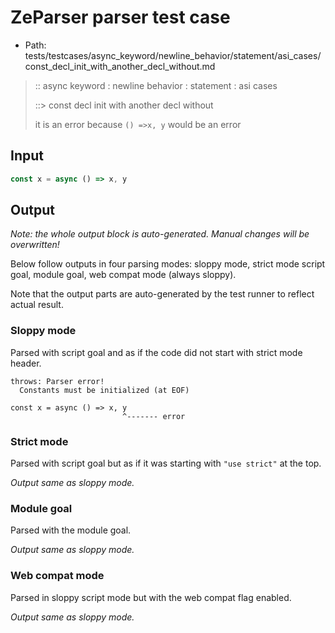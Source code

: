 # ZeParser parser test case

- Path: tests/testcases/async_keyword/newline_behavior/statement/asi_cases/const_decl_init_with_another_decl_without.md

> :: async keyword : newline behavior : statement : asi cases
>
> ::> const decl init with another decl without
>
> it is an error because `() =>x, y` would be an error

## Input

`````js
const x = async () => x, y
`````

## Output

_Note: the whole output block is auto-generated. Manual changes will be overwritten!_

Below follow outputs in four parsing modes: sloppy mode, strict mode script goal, module goal, web compat mode (always sloppy).

Note that the output parts are auto-generated by the test runner to reflect actual result.

### Sloppy mode

Parsed with script goal and as if the code did not start with strict mode header.

`````
throws: Parser error!
  Constants must be initialized (at EOF)

const x = async () => x, y
                         ^------- error
`````

### Strict mode

Parsed with script goal but as if it was starting with `"use strict"` at the top.

_Output same as sloppy mode._

### Module goal

Parsed with the module goal.

_Output same as sloppy mode._

### Web compat mode

Parsed in sloppy script mode but with the web compat flag enabled.

_Output same as sloppy mode._

